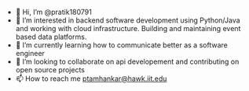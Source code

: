 - 👋 Hi, I’m @pratik180791
- 👀 I’m interested in backend software development using Python/Java and working with cloud infrastructure. Building and maintaining event based data platforms.
- 🌱 I’m currently learning how to communicate better as a software engineer
- 💞️ I’m looking to collaborate on api developement and contributing on open source projects
- 📫 How to reach me ptamhankar@hawk.iit.edu

<!---
pratik180791/pratik180791 is a ✨ special ✨ repository because its `README.md` (this file) appears on your GitHub profile.
You can click the Preview link to take a look at your changes.
--->
